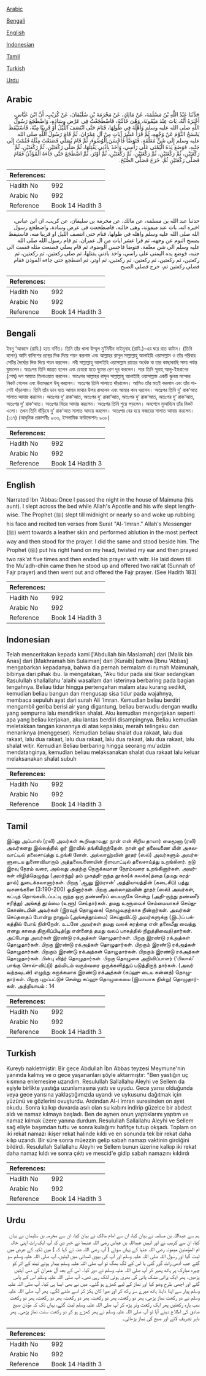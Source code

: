 [Arabic](#arabic)

[Bengali](#bengali)

[English](#english)

[Indonesian](#indonesian)

[Tamil](#tamil)

[Turkish](#turkish)

[Urdu](#urdu)

## Arabic


<div dir="rtl" lang="ar" style={{fontSize:'larger',backgroundColor:'#f8f9fa',padding:20}}>
حَدَّثَنَا عَبْدُ اللَّهِ بْنُ مَسْلَمَةَ، عَنْ مَالِكٍ، عَنْ مَخْرَمَةَ بْنِ سُلَيْمَانَ، عَنْ كُرَيْبٍ، أَنَّ ابْنَ عَبَّاسٍ، أَخْبَرَهُ أَنَّهُ، بَاتَ عِنْدَ مَيْمُونَةَ، وَهْىَ خَالَتُهُ، فَاضْطَجَعْتُ فِي عَرْضِ وِسَادَةٍ، وَاضْطَجَعَ رَسُولُ اللَّهِ صلى الله عليه وسلم وَأَهْلُهُ فِي طُولِهَا، فَنَامَ حَتَّى انْتَصَفَ اللَّيْلُ أَوْ قَرِيبًا مِنْهُ، فَاسْتَيْقَظَ يَمْسَحُ النَّوْمَ عَنْ وَجْهِهِ، ثُمَّ قَرَأَ عَشْرَ آيَاتٍ مِنْ آلِ عِمْرَانَ، ثُمَّ قَامَ رَسُولُ اللَّهِ صلى الله عليه وسلم إِلَى شَنٍّ مُعَلَّقَةٍ، فَتَوَضَّأَ فَأَحْسَنَ الْوُضُوءَ، ثُمَّ قَامَ يُصَلِّي فَصَنَعْتُ مِثْلَهُ فَقُمْتُ إِلَى جَنْبِهِ، فَوَضَعَ يَدَهُ الْيُمْنَى عَلَى رَأْسِي، وَأَخَذَ بِأُذُنِي يَفْتِلُهَا، ثُمَّ صَلَّى رَكْعَتَيْنِ، ثُمَّ رَكْعَتَيْنِ، ثُمَّ رَكْعَتَيْنِ، ثُمَّ رَكْعَتَيْنِ، ثُمَّ رَكْعَتَيْنِ، ثُمَّ رَكْعَتَيْنِ، ثُمَّ أَوْتَرَ، ثُمَّ اضْطَجَعَ حَتَّى جَاءَهُ الْمُؤَذِّنُ فَقَامَ فَصَلَّى رَكْعَتَيْنِ ثُمَّ، خَرَجَ فَصَلَّى الصُّبْحَ‏.‏
</div>
<div style={{backgroundColor:'#f8f9fa',padding:20, marginBottom: 10}}><table> <thead> <tr> <th>References:</th> <th></th> </tr> </thead> <tbody><tr><td>Hadith No</td><td>992</td></tr><tr><td>Arabic No</td><td>992</td></tr><tr><td>Reference</td><td>Book 14 Hadith 3</td></tr></tbody></table></div>


<div dir="rtl" lang="ar" style={{fontSize:'larger',backgroundColor:'#f8f9fa',padding:20}}>
حدثنا عبد الله بن مسلمة، عن مالك، عن مخرمة بن سليمان، عن كريب، ان ابن عباس، اخبره انه، بات عند ميمونة، وهى خالته، فاضطجعت في عرض وسادة، واضطجع رسول الله صلى الله عليه وسلم واهله في طولها، فنام حتى انتصف الليل او قريبا منه، فاستيقظ يمسح النوم عن وجهه، ثم قرا عشر ايات من ال عمران، ثم قام رسول الله صلى الله عليه وسلم الى شن معلقة، فتوضا فاحسن الوضوء، ثم قام يصلي فصنعت مثله فقمت الى جنبه، فوضع يده اليمنى على راسي، واخذ باذني يفتلها، ثم صلى ركعتين، ثم ركعتين، ثم ركعتين، ثم ركعتين، ثم ركعتين، ثم ركعتين، ثم اوتر، ثم اضطجع حتى جاءه الموذن فقام فصلى ركعتين ثم، خرج فصلى الصبح
</div>
<div style={{backgroundColor:'#f8f9fa',padding:20, marginBottom: 10}}><table> <thead> <tr> <th>References:</th> <th></th> </tr> </thead> <tbody><tr><td>Hadith No</td><td>992</td></tr><tr><td>Arabic No</td><td>992</td></tr><tr><td>Reference</td><td>Book 14 Hadith 3</td></tr></tbody></table></div>

## Bengali


<div dir="ltr" lang="bn" style={{fontSize:'larger',backgroundColor:'#f8f9fa',padding:20}}>
ইবনু ‘আব্বাস (রাযি.) হতে বর্ণিত। তিনি তাঁর খালা উম্মুল মু‘মিনীন মাইমূনাহ (রাযি.)-এর ঘরে রাত কাটান। (তিনি বলেন) আমি বালিশের প্রস্থের দিক দিয়ে শয়ন করলাম এবং আল্লাহর রাসূল সাল্লাল্লাহু আলাইহি ওয়াসাল্লাম ও তাঁর পরিবার সেটির দৈর্ঘ্যের দিক দিয়ে শয়ন করলেন। নবী সাল্লাল্লাহু আলাইহি ওয়াসাল্লাম রাতের অর্ধেক বা তার কাছাকাছি সময় পর্যন্ত ঘুমালেন। অতঃপর তিনি জাগ্রত হলেন এবং চেহারা হতে ঘুমের রেশ দূর করলেন। পরে তিনি সূরাহ্ আলু-ইমরানের (শেষ) দশ আয়াত তিলাওয়াত করলেন। অতঃপর আল্লাহর রাসূল সাল্লাল্লাহু আলাইহি ওয়াসাল্লাম একটি ঝুলন্ত মশ্কের নিকট গেলেন এবং উত্তমরূপে উযূ করলেন। অতঃপর তিনি সালাতে দাঁড়ালেন। আমিও তাঁর মতই করলাম এবং তাঁর পাশেই দাঁড়ালাম। তিনি তাঁর ডান হাত আমার মাথার উপর রাখলেন এবং আমার কান ধরলেন। অতঃপর তিনি দু’ রাক‘আত সালাত আদায় করলেন। অতঃপর দু’ রাক‘আত, অতঃপর দু‘ রাকা’আত, অতঃপর দু‘ রাক‘আত, অতঃপর দু‘ রাক‘আত, অতঃপর দু’ রাক‘আত। অতঃপর বিতর আদায় করলেন। অতঃপর তিনি শুয়ে পড়লেন। অবশেষে মুআয্যিন তাঁর নিকট এলো। তখন তিনি দাঁড়িযে দু‘ রাক‘আত সালাত আদায় করলেন। অতঃপর বের হয়ে ফজরের সালাত আদায় করলেন। (১১৭) (আধুনিক প্রকাশনীঃ ৯৩৩, ইসলামিক ফাউন্ডেশনঃ ৯৩৮)
</div>
<div style={{backgroundColor:'#f8f9fa',padding:20, marginBottom: 10}}><table> <thead> <tr> <th>References:</th> <th></th> </tr> </thead> <tbody><tr><td>Hadith No</td><td>992</td></tr><tr><td>Arabic No</td><td>992</td></tr><tr><td>Reference</td><td>Book 14 Hadith 3</td></tr></tbody></table></div>

## English


<div dir="ltr" lang="en" style={{fontSize:'larger',backgroundColor:'#f8f9fa',padding:20}}>
Narrated Ibn 'Abbas:Once I passed the night in the house of Maimuna (his aunt). I slept across the bed while Allah's Apostle and his wife slept length-wise. The Prophet (ﷺ) slept till midnight or nearly so and woke up rubbing his face and recited ten verses from Surat "Al-'Imran." Allah's Messenger (ﷺ) went towards a leather skin and performed ablution in the most perfect way and then stood for the prayer. I did the same and stood beside him. The Prophet (ﷺ) put his right hand on my head, twisted my ear and then prayed two rak'at five times and then ended his prayer with witr. He laid down till the Mu'adh-dhin came then he stood up and offered two rak'at (Sunnah of Fajr prayer) and then went out and offered the Fajr prayer. (See Hadith 183)
</div>
<div style={{backgroundColor:'#f8f9fa',padding:20, marginBottom: 10}}><table> <thead> <tr> <th>References:</th> <th></th> </tr> </thead> <tbody><tr><td>Hadith No</td><td>992</td></tr><tr><td>Arabic No</td><td>992</td></tr><tr><td>Reference</td><td>Book 14 Hadith 3</td></tr></tbody></table></div>

## Indonesian


<div dir="ltr" lang="id" style={{fontSize:'larger',backgroundColor:'#f8f9fa',padding:20}}>
Telah menceritakan kepada kami ['Abdullah bin Maslamah] dari [Malik bin Anas] dari [Makhramah bin Sulaiman] dari [Kuraib] bahwa [Ibnu 'Abbas] mengabarkan kepadanya, bahwa dia pernah bermalam di rumah Maimunah, bibinya dari pihak ibu. Ia mengatakan, "Aku tidur pada sisi tikar sedangkan Rasulullah shallallahu 'alaihi wasallam dan isterinya berbaring pada bagian tengahnya. Beliau tidur hingga pertengahan malam atau kurang sedikit, kemudian beliau bangun dan mengusap sisa tidur pada wajahnya, membaca sepuluh ayat dari surah Ali 'Imran. Kemudian beliau berdiri mengambil geriba berisi air yang digantung, beliau berwudlu dengan wudlu yang sempurna lalu mendirikan shalat. Aku kemudian mengerjakan seperti apa yang beliau kerjakan, aku lantas berdiri disampingnya. Beliau kemudian meletakkan tangan kanannya di atas kepalaku, meraih telingaku dan menariknya (menggeser). Kemudian beliau shalat dua rakaat, lalu dua rakaat, lalu dua rakaat, lalu dua rakaat, lalu dua rakaat, lalu dua rakaat, lalu shalat witir. Kemudian Beliau berbaring hingga seorang mu'adzin mendatanginya, kemudian beliau melaksanakan shalat dua rakaat lalu keluar melaksanakan shalat subuh
</div>
<div style={{backgroundColor:'#f8f9fa',padding:20, marginBottom: 10}}><table> <thead> <tr> <th>References:</th> <th></th> </tr> </thead> <tbody><tr><td>Hadith No</td><td>992</td></tr><tr><td>Arabic No</td><td>992</td></tr><tr><td>Reference</td><td>Book 14 Hadith 3</td></tr></tbody></table></div>

## Tamil


<div dir="ltr" lang="ta" style={{fontSize:'larger',backgroundColor:'#f8f9fa',padding:20}}>
இப்னு அப்பாஸ் (ரலி) அவர்கள் கூறியதாவது: நான் என் சிறிய தாயார் மைமூனா (ரலி) அவர்களது இல்லத்தில் ஓர் இரவில் தங்கியிருந்தேன். நான் ஓர் தலையணை யின் அகலவாட்டில் தலைசாய்த்து உறங்கி னேன். அல்லாஹ்வின் தூதர் (ஸல்) அவர்களும் அவர்களுடைய துணைவியாரும் அத்தலையணையின் நீளவாட்டில் தலைசாய்த்து உறங்கினர். நடு இரவு நேரம் வரை, அல்லது அதற்கு நெருக்கமான நேரம்வரை உறங்கினார்கள். அவர்கள் விழித்தெழுந்து (அமர்ந்து) தம் முகத்தி-ருந்த தூக்க(க் கலக்க)த்தை (தமது கரத்தால்) துடைக்கலானார்கள். பிறகு ‘ஆலு இம்ரான்’ அத்தியாயத்தின் (கடைசிப்) பத்து வசனங்களை (3:190-200) ஓதினார்கள். பிறகு அல்லாஹ்வின் தூதர் (ஸல்) அவர்கள், கட்டித் தொங்கவிடப்பட்டி ருந்த ஒரு தண்ணீர்ப் பையருகே சென்று (அதி-ருந்து தண்ணீர் சரித்து) அங்கத் தூய்மை (உளூ) செய்தார்கள். தமது உளூவைச் செம்மையாகச் செய்துகொண்டபின் அவர்கள் (இரவுத் தொழுகை) தொழுவதற்காக நின்றார்கள். அவர்கள் செய்ததைப் போன்று நானும் (அங்கத்தூய்மை) செய்துவிட்டு அவர்களுக்கு (இட)ப் பக்கத்தில் போய் நின்றேன். உடனே அவர்கள் தமது வலக் கரத்தை என் தலைமீது வைத்து எனது காதை திருகிப்பிடித்(து என்னைத் தமது வலப் பாகத்தில் நிறுத்திவைத்)தார்கள். அப்போது அவர்கள் இரண்டு ரக்அத்கள் தொழுதார்கள். பிறகு இரண்டு ரக்அத்கள் தொழுதார்கள். பிறகு இரண்டு ரக்அத்கள் தொழுதார்கள். பிறகும் இரண்டு ரக்அத்கள் தொழுதார்கள். பிறகும் இரண்டு ரக்அத்கள் தொழுதார்கள். பிறகும் இரண்டு ரக்அத்கள் தொழுதார்கள். பின்பு வித்ர் தொழுதார்கள். பிறகு தொழுகை அறிவிப்பாளர் (‘பிலால்’ பாங்கு சொல்-விட்டு) தம்மிடம் வரும்வரை ஒருக்களித்துப் படுத்திருந் தார்கள். (அவர் வந்தவுடன்) எழுந்து சுருக்கமாக இரண்டு ரக்அத்கள் (சுப்ஹு டைய சுன்னத்) தொழுதார்கள். பிறகு புறப்பட்டுச் சென்று சுப்ஹு தொழுகையை (இமாமாக நின்று) தொழுதார்கள். அத்தியாயம் : 14
</div>
<div style={{backgroundColor:'#f8f9fa',padding:20, marginBottom: 10}}><table> <thead> <tr> <th>References:</th> <th></th> </tr> </thead> <tbody><tr><td>Hadith No</td><td>992</td></tr><tr><td>Arabic No</td><td>992</td></tr><tr><td>Reference</td><td>Book 14 Hadith 3</td></tr></tbody></table></div>

## Turkish


<div dir="ltr" lang="tr" style={{fontSize:'larger',backgroundColor:'#f8f9fa',padding:20}}>
Kureyb nakletmiştir: Bir gece Abdullah İbn Abbas teyzesi Meymune'nin yanında kalmış ve o gece yaşananları şöyle aktarmıştır: "Ben yastığın uç kısmına enlemesine uzandım. Resulullah Sallallahu Aleyhi ve Sellem da eşiyle birlikte yastığa uzunlamasına yattı ve uyudu. Gece yarısı olduğunda veya gece yarısına yaklaştığımızda uyandı ve uykusunu dağıtmak için yüzünü ve gözlerini ovuştur­du. Ardından Al-i İmran suresinden on ayet okudu. Sonra kalkıp duvarda asılı olan su kabını indirip güzelce bir abdest aldı ve namaz kılmaya başladı. Ben de aynen onun yaptıklarını yaptım ve namaz kılmak üzere yanına durdum. Resulullah Sallallahu Aleyhi ve Sellem sağ eliyle başımdan tuttu ve sonra kulağımı hafifçe tutup okşadı. Toplam on iki rekat namazı ikişer rekat halinde kıldı ve en sonunda tek bir rekat daha kılıp uzandı. Bir süre sonra müezzin gelip sabah namazı vaktinin girdiğini bildirdi. Resulullah Sallallahu Aleyhi ve Sellem bunun üzerine kalkıp iki rekat daha namaz kıldı ve sonra çıktı ve mescid'e gidip sabah namazını kıldırdı
</div>
<div style={{backgroundColor:'#f8f9fa',padding:20, marginBottom: 10}}><table> <thead> <tr> <th>References:</th> <th></th> </tr> </thead> <tbody><tr><td>Hadith No</td><td>992</td></tr><tr><td>Arabic No</td><td>992</td></tr><tr><td>Reference</td><td>Book 14 Hadith 3</td></tr></tbody></table></div>

## Urdu


<div dir="rtl" lang="ur" style={{fontSize:'larger',backgroundColor:'#f8f9fa',padding:20}}>
ہم سے عبداللہ بن مسلمہ نے بیان کیا، ان سے امام مالک نے بیان کیا، ان سے مخرمہ بن سلیمان نے بیان کیا، ان سے کریب نے اور انہیں عبداللہ بن عباس رضی اللہ عنہما نے خبر دی کہ آپ ایک رات اپنی خالہ ام المؤمنین میمونہ رضی اللہ عنہا کے یہاں سوئے ( آپ رضی اللہ عنہ نے کہا کہ ) میں تکیہ کے عرض میں لیٹ گیا اور رسول اللہ صلی اللہ علیہ وسلم اور آپ کی بیوی لمبائی میں لیٹیں، آپ صلی اللہ علیہ وسلم سو گئے جب آدھی رات گزر گئی یا اس کے لگ بھگ تو آپ صلی اللہ علیہ وسلم بیدار ہوئے نیند کے اثر کو چہرہ مبارک پر ہاتھ پھیر کر آپ صلی اللہ علیہ وسلم نے دور کیا۔ اس کے بعد آل عمران کی دس آیتیں پڑھیں۔ پھر ایک پرانی مشک پانی کی بھری ہوئی لٹک رہی تھی۔ آپ صلی اللہ علیہ وسلم اس کے پاس گئے اور اچھی طرح وضو کیا اور نماز کے لیے کھڑے ہو گئے۔ میں نے بھی ایسا ہی کیا۔ آپ صلی اللہ علیہ وسلم پیار سے اپنا داہنا ہاتھ میرے سر رکھ کر اور میرا کان پکڑ کر اسے ملنے لگے۔ پھر آپ صلی اللہ علیہ وسلم نے دو رکعت نماز پڑھی، پھر دو رکعت، پھر دو رکعت، پھر دو رکعت، پھر دو رکعت، پھر دو رکعت سب بارہ رکعتیں پھر ایک رکعت وتر پڑھ کر آپ صلی اللہ علیہ وسلم لیٹ گئے، یہاں تک کہ مؤذن صبح صادق کی اطلاع دینے آیا تو آپ صلی اللہ علیہ وسلم نے پھر کھڑے ہو کر دو رکعت سنت نماز پڑھی۔ پھر باہر تشریف لائے اور صبح کی نماز پڑھائی۔
</div>
<div style={{backgroundColor:'#f8f9fa',padding:20, marginBottom: 10}}><table> <thead> <tr> <th>References:</th> <th></th> </tr> </thead> <tbody><tr><td>Hadith No</td><td>992</td></tr><tr><td>Arabic No</td><td>992</td></tr><tr><td>Reference</td><td>Book 14 Hadith 3</td></tr></tbody></table></div>